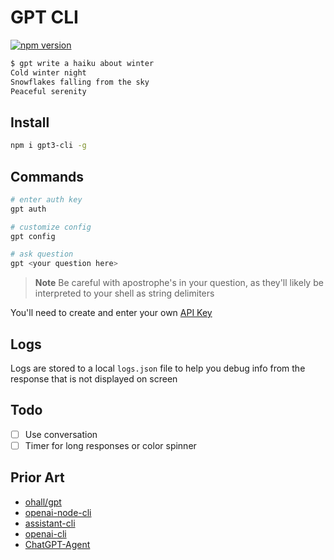 # GPT CLI

[![npm version](https://badge.fury.io/js/gpt3-cli.svg)](https://www.npmjs.com/package/gpt3-cli)


```bash
$ gpt write a haiku about winter
Cold winter night
Snowflakes falling from the sky
Peaceful serenity
```

## Install

```bash
npm i gpt3-cli -g
```

## Commands


```bash
# enter auth key
gpt auth

# customize config
gpt config

# ask question
gpt <your question here>
```

> **Note**
> Be careful with apostrophe's in your question, as they'll likely be interpreted to your shell as string delimiters

You'll need to create and enter your own [API Key](https://beta.openai.com/account/api-keys)


## Logs

Logs are stored to a local `logs.json` file to help you debug info from the response that is not displayed on screen

## Todo

* [ ] Use conversation
* [ ] Timer for long responses or color spinner

## Prior Art

* [ohall/gpt](https://github.com/ohall/gpt)
* [openai-node-cli](https://github.com/mirnes-cajlakovic/openai-node-cli)
* [assistant-cli](https://github.com/diciaup/assistant-cli)
* [openai-cli](https://www.npmjs.com/package/openai-cli)
* [ChatGPT-Agent](https://github.com/JacobLinCool/ChatGPT-Agent)
